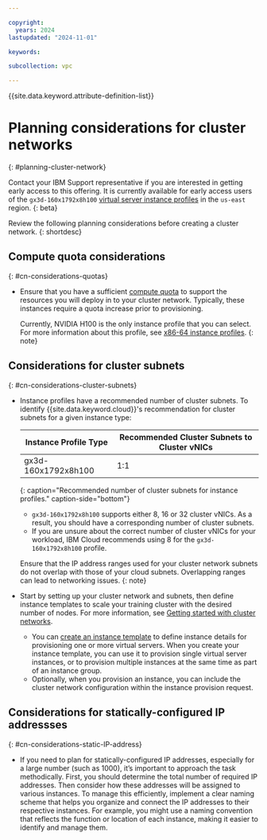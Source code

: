 ```yaml
---

copyright:
  years: 2024
lastupdated: "2024-11-01"

keywords:

subcollection: vpc

---
```


{{site.data.keyword.attribute-definition-list}}

# Planning considerations for cluster networks
{: #planning-cluster-network}

Contact your IBM Support representative if you are interested in getting early access to this offering. It is currently available for early access users of the `gx3d-160x1792x8h100` [virtual server instance profiles](/docs/vpc?topic=vpc-profiles#gpu) in the `us-east` region.
{: beta}

Review the following planning considerations before creating a cluster network.
{: shortdesc}

## Compute quota considerations
{: #cn-considerations-quotas}

* Ensure that you have a sufficient [compute quota](/docs/vpc?topic=vpc-quotas&interface=ui) to support the resources you will deploy in to your cluster network. Typically, these instances require a quota increase prior to provisioning.

   Currently, NVIDIA H100 is the only instance profile that you can select. For more information about this profile, see [x86-64 instance profiles](/docs/vpc?topic=vpc-profiles&interface=ui).
   {: note}

## Considerations for cluster subnets
{: #cn-considerations-cluster-subnets}

* Instance profiles have a recommended number of cluster subnets. To identify {{site.data.keyword.cloud}}'s recommendation for cluster subnets for a given instance type:

   | Instance Profile Type | Recommended Cluster Subnets to Cluster vNICs |
   | --------------------- | -------------------------------------------- |
   | gx3d-160x1792x8h100   | 1:1                                          |
   {: caption="Recommended number of cluster subnets for instance profiles." caption-side="bottom"}

   * `gx3d-160x1792x8h100` supports either 8, 16 or 32 cluster vNICs. As a result, you should have a corresponding number of cluster subnets.
   * If you are unsure about the correct number of cluster vNICs for your workload, IBM Cloud recommends using 8 for the `gx3d-160x1792x8h100` profile.

   Ensure that the IP address ranges used for your cluster network subnets do not overlap with those of your cloud subnets. Overlapping ranges can lead to networking issues.
   {: note}

 * Start by setting up your cluster network and subnets, then define instance templates to scale your training cluster with the desired number of nodes. For more information, see [Getting started with cluster networks](/docs/vpc?topic=vpc-about-cluster-network#cluster-network-getting-started).
   * You can [create an instance template](/docs/vpc?topic=vpc-create-instance-template&interface=ui) to define instance details for provisioning one or more virtual servers. When you create your instance template, you can use it to provision single virtual server instances, or to provision multiple instances at the same time as part of an instance group.
   * Optionally, when you provision an instance, you can include the cluster network configuration within the instance provision request.

## Considerations for statically-configured IP addressses
{: #cn-considerations-static-IP-address}

   * If you need to plan for statically-configured IP addresses, especially for a large number (such as 1000), it’s important to approach the task methodically. First, you should determine the total number of required IP addresses. Then consider how these addresses will be assigned to various instances. To manage this efficiently, implement a clear naming scheme that helps you organize and connect the IP addresses to their respective instances. For example, you might use a naming convention that reflects the function or location of each instance, making it easier to identify and manage them.
